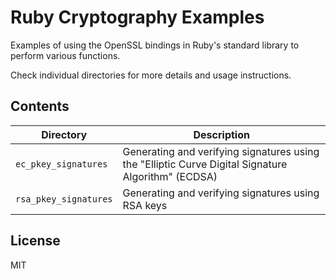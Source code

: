 # Ruby Cryptography Examples

Examples of using the OpenSSL bindings in Ruby's standard library to perform
various functions.

Check individual directories for more details and usage instructions.

## Contents

| Directory             | Description    |
|-----------------------|----------------|
| `ec_pkey_signatures`  | Generating and verifying signatures using the "Elliptic Curve Digital Signature Algorithm" (ECDSA) |
| `rsa_pkey_signatures` | Generating and verifying signatures using RSA keys |

## License

MIT
